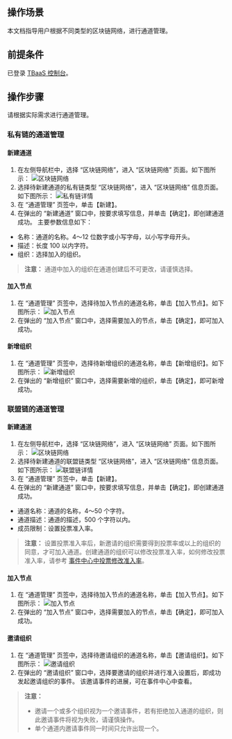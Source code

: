 ## 操作场景

本文档指导用户根据不同类型的区块链网络，进行通道管理。

## 前提条件

已登录 [TBaaS 控制台](https://console.cloud.tencent.com/tbaas)。

## 操作步骤

请根据实际需求进行通道管理。

### 私有链的通道管理

#### 新建通道

1. 在左侧导航栏中，选择 “区块链网络”，进入 “区块链网络” 页面。如下图所示：
![区块链网络](https://main.qcloudimg.com/raw/222b884f3187d9a66067e6e543ec0893.png)
2. 选择待新建通道的私有链类型 “区块链网络”，进入 “区块链网络” 信息页面。如下图所示：
![私有链详情](https://main.qcloudimg.com/raw/0bad4ecdbac6311124c91b469255d1da.png)
3. 在 “通道管理” 页签中，单击【新建】。
4. 在弹出的 “新建通道” 窗口中，按要求填写信息，并单击【确定】，即创建通道成功。
主要参数信息如下：
 - 名称：通道的名称。4～12 位数字或小写字母，以小写字母开头。
 - 描述：长度 100 以内字符。
 - 组织：选择加入的组织。
> **注意：**
> 通道中加入的组织在通道创建后不可更改，请谨慎选择。

#### 加入节点

1. 在 “通道管理” 页签中，选择待加入节点的通道名称，单击【加入节点】。如下图所示：
![加入节点](https://main.qcloudimg.com/raw/59546ce80531b89ea3672bbc861ac152.png)
2. 在弹出的 “加入节点” 窗口中，选择需要加入的节点，单击【确定】，即可加入成功。

#### 新增组织

1. 在 “通道管理” 页签中，选择待新增组织的通道名称，单击【新增组织】。如下图所示：
![新增组织](https://main.qcloudimg.com/raw/ec2ccdda33d0d9f57a5822386797390f.png)
2. 在弹出的 “新增组织” 窗口中，选择需要新增的组织，单击【确定】，即可新增成功。

### 联盟链的通道管理

#### 新建通道

1. 在左侧导航栏中，选择 “区块链网络”，进入 “区块链网络” 页面。如下图所示：
![区块链网络](https://main.qcloudimg.com/raw/222b884f3187d9a66067e6e543ec0893.png)
2. 选择待新建通道的联盟链类型 “区块链网络”，进入 “区块链网络” 信息页面。如下图所示：
![联盟链详情](https://main.qcloudimg.com/raw/598297fe7f55196a568ab0dc671e870f.png)
3. 在 “通道管理” 页签中，单击【新建】。
4. 在弹出的 “新建通道” 窗口中，按要求填写信息，并单击【确定】，即创建通道成功。
 - 通道名称：通道的名称，4～50 个字符。
 - 通道描述：通道的描述，500 个字符以内。
 - 成员限制：设置投票准入率。
> **注意：**
> 设置投票准入率后，新邀请的组织需要得到投票率或以上的组织的同意，才可加入通道。创建通道的组织可以修改投票准入率，如何修改投票准入率，请参考 [事件中心中投票修改准入率](https://cloud.tencent.com/document/product/663/30280)。

#### 加入节点

1. 在 “通道管理” 页签中，选择待加入节点的通道名称，单击【加入节点】。如下图所示：
![加入节点](https://main.qcloudimg.com/raw/d4ce424bc8fffcad07b6b43673dcdfa5.png)
2. 在弹出的 “加入节点” 窗口中，选择需要加入的节点，单击【确定】，即可加入成功。

#### 邀请组织

1. 在 “通道管理” 页签中，选择待邀请组织的通道名称，单击【邀请组织】。如下图所示：
![邀请组织](https://main.qcloudimg.com/raw/5253e194277004df3ac299fa7ae65b58.png)
2. 在弹出的 “邀请组织” 窗口中，选择要邀请的组织并进行准入设置后，即成功发起邀请组织的事件。
该邀请事件的进展，可在事件中心中查看。
> **注意：**
> - 邀请一个或多个组织视为一个邀请事件，若有拒绝加入通道的组织，则此邀请事件将视为失败，请谨慎操作。
> - 单个通道内邀请事件同一时间只允许出现一个。







